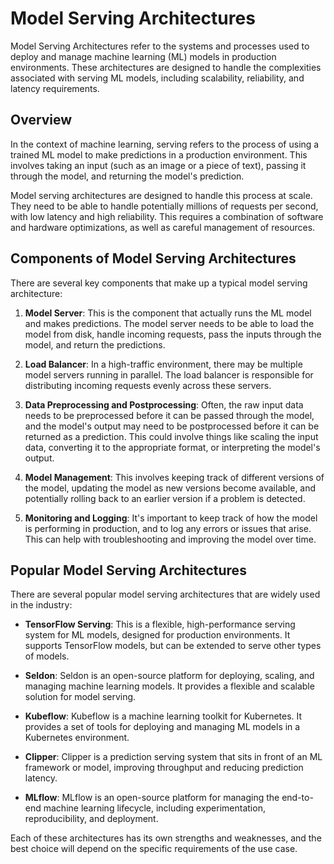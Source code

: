 # Model Serving Architectures

Model Serving Architectures refer to the systems and processes used to deploy and manage machine learning (ML) models in production environments. These architectures are designed to handle the complexities associated with serving ML models, including scalability, reliability, and latency requirements. 

## Overview

In the context of machine learning, serving refers to the process of using a trained ML model to make predictions in a production environment. This involves taking an input (such as an image or a piece of text), passing it through the model, and returning the model's prediction.

Model serving architectures are designed to handle this process at scale. They need to be able to handle potentially millions of requests per second, with low latency and high reliability. This requires a combination of software and hardware optimizations, as well as careful management of resources.

## Components of Model Serving Architectures

There are several key components that make up a typical model serving architecture:

1. **Model Server**: This is the component that actually runs the ML model and makes predictions. The model server needs to be able to load the model from disk, handle incoming requests, pass the inputs through the model, and return the predictions.

2. **Load Balancer**: In a high-traffic environment, there may be multiple model servers running in parallel. The load balancer is responsible for distributing incoming requests evenly across these servers.

3. **Data Preprocessing and Postprocessing**: Often, the raw input data needs to be preprocessed before it can be passed through the model, and the model's output may need to be postprocessed before it can be returned as a prediction. This could involve things like scaling the input data, converting it to the appropriate format, or interpreting the model's output.

4. **Model Management**: This involves keeping track of different versions of the model, updating the model as new versions become available, and potentially rolling back to an earlier version if a problem is detected.

5. **Monitoring and Logging**: It's important to keep track of how the model is performing in production, and to log any errors or issues that arise. This can help with troubleshooting and improving the model over time.

## Popular Model Serving Architectures

There are several popular model serving architectures that are widely used in the industry:

- **TensorFlow Serving**: This is a flexible, high-performance serving system for ML models, designed for production environments. It supports TensorFlow models, but can be extended to serve other types of models.

- **Seldon**: Seldon is an open-source platform for deploying, scaling, and managing machine learning models. It provides a flexible and scalable solution for model serving.

- **Kubeflow**: Kubeflow is a machine learning toolkit for Kubernetes. It provides a set of tools for deploying and managing ML models in a Kubernetes environment.

- **Clipper**: Clipper is a prediction serving system that sits in front of an ML framework or model, improving throughput and reducing prediction latency.

- **MLflow**: MLflow is an open-source platform for managing the end-to-end machine learning lifecycle, including experimentation, reproducibility, and deployment.

Each of these architectures has its own strengths and weaknesses, and the best choice will depend on the specific requirements of the use case.
